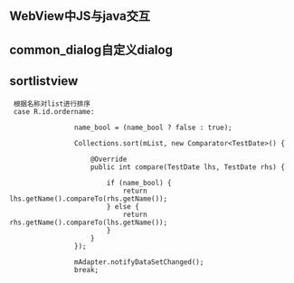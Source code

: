 ## WebView中JS与java交互 ##

## common_dialog自定义dialog ##

## sortlistview ##
     根据名称对list进行排序
     case R.id.ordername:
    
                    name_bool = (name_bool ? false : true);
    
                    Collections.sort(mList, new Comparator<TestDate>() {
    
                        @Override
                        public int compare(TestDate lhs, TestDate rhs) {
    
                            if (name_bool) {
                                return lhs.getName().compareTo(rhs.getName());
                            } else {
                                return rhs.getName().compareTo(lhs.getName());
                            }
                        }
                    });
    
                    mAdapter.notifyDataSetChanged();
                    break;

  
         	        